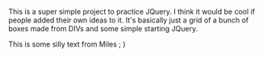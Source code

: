 This is a super simple project to practice JQuery. I think it would be cool if people added their own ideas to it. It's basically just a grid of a bunch of boxes made from DIVs and some simple starting JQuery.

This is some silly text from Miles ; )
